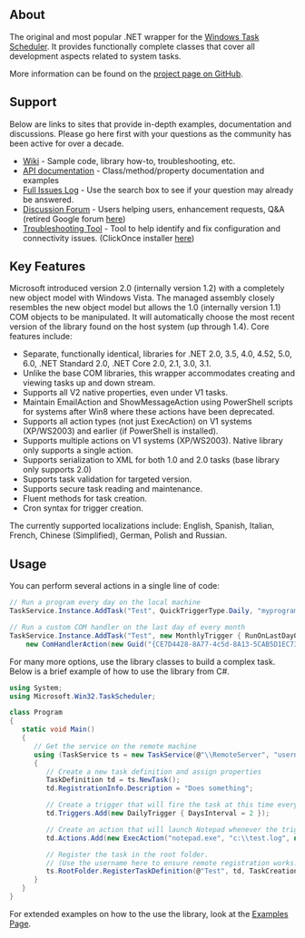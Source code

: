 ## About
The original and most popular .NET wrapper for the [Windows Task Scheduler](https://docs.microsoft.com/en-us/windows/win32/taskschd/task-scheduler-start-page). It provides functionally complete classes that cover all development aspects related to system tasks.

More information can be found on the [project page on GitHub](https://github.com/dahall/taskscheduler).

## Support
Below are links to sites that provide in-depth examples, documentation and discussions. Please go here first with your questions as the community has been active for over a decade.
* [Wiki](https://github.com/dahall/TaskScheduler/wiki) - Sample code, library how-to, troubleshooting, etc.
* [API documentation](https://dahall.github.io/TaskScheduler) - Class/method/property documentation and examples
* [Full Issues Log](https://github.com/dahall/TaskScheduler/issues?q=) - Use the search box to see if your question may already be answered.
* [Discussion Forum](https://github.com/dahall/TaskScheduler/discussions) - Users helping users, enhancement requests, Q&A (retired Google forum [here](https://groups.google.com/forum/#!forum/taskscheduler))
* [Troubleshooting Tool](https://github.com/dahall/TaskSchedulerConfig) - Tool to help identify and fix configuration and connectivity issues. (ClickOnce installer [here](https://github.com/dahall/TaskSchedulerConfig/blob/master/publish/setup.exe?raw=true))

## Key Features
Microsoft introduced version 2.0 (internally version 1.2) with a completely new object model with Windows Vista. The managed assembly closely resembles the new object model but allows the 1.0 (internally version 1.1) COM objects to be manipulated. It will automatically choose the most recent version of the library found on the host system (up through 1.4). Core features include:

* Separate, functionally identical, libraries for .NET 2.0, 3.5, 4.0, 4.52, 5.0, 6.0, .NET Standard 2.0, .NET Core 2.0, 2.1, 3.0, 3.1.
* Unlike the base COM libraries, this wrapper accommodates creating and viewing tasks up and down stream.
* Supports all V2 native properties, even under V1 tasks.
* Maintain EmailAction and ShowMessageAction using PowerShell scripts for systems after Win8 where these actions have been deprecated.
* Supports all action types (not just ExecAction) on V1 systems (XP/WS2003) and earlier (if PowerShell is installed).
* Supports multiple actions on V1 systems (XP/WS2003). Native library only supports a single action.
* Supports serialization to XML for both 1.0 and 2.0 tasks (base library only supports 2.0)
* Supports task validation for targeted version.
* Supports secure task reading and maintenance.
* Fluent methods for task creation.
* Cron syntax for trigger creation.

The currently supported localizations include: English, Spanish, Italian, French, Chinese (Simplified), German, Polish and Russian.

## Usage
You can perform several actions in a single line of code:  
```C#
// Run a program every day on the local machine
TaskService.Instance.AddTask("Test", QuickTriggerType.Daily, "myprogram.exe", "-a arg");

// Run a custom COM handler on the last day of every month
TaskService.Instance.AddTask("Test", new MonthlyTrigger { RunOnLastDayOfMonth = true }, 
    new ComHandlerAction(new Guid("{CE7D4428-8A77-4c5d-8A13-5CAB5D1EC734}")));
```

For many more options, use the library classes to build a complex task. Below is a brief example of how to use the library from C#.  
```C#
using System;
using Microsoft.Win32.TaskScheduler;

class Program
{
   static void Main()
   {
      // Get the service on the remote machine
      using (TaskService ts = new TaskService(@"\\RemoteServer", "username", "domain", "password"))
      {
         // Create a new task definition and assign properties
         TaskDefinition td = ts.NewTask();
         td.RegistrationInfo.Description = "Does something";

         // Create a trigger that will fire the task at this time every other day
         td.Triggers.Add(new DailyTrigger { DaysInterval = 2 });

         // Create an action that will launch Notepad whenever the trigger fires
         td.Actions.Add(new ExecAction("notepad.exe", "c:\\test.log", null));

         // Register the task in the root folder.
         // (Use the username here to ensure remote registration works.)
         ts.RootFolder.RegisterTaskDefinition(@"Test", td, TaskCreation.CreateOrUpdate, "username");
      }
   }
}
```

For extended examples on how to the use the library, look at the [Examples Page](https://github.com/dahall/TaskScheduler/wiki/Examples).